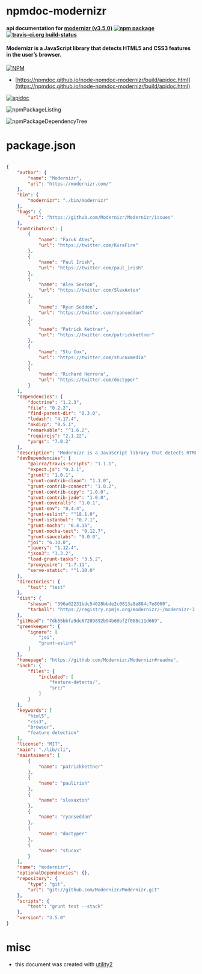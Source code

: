 # npmdoc-modernizr

#### api documentation for  [modernizr (v3.5.0)](https://github.com/Modernizr/Modernizr#readme)  [![npm package](https://img.shields.io/npm/v/npmdoc-modernizr.svg?style=flat-square)](https://www.npmjs.org/package/npmdoc-modernizr) [![travis-ci.org build-status](https://api.travis-ci.org/npmdoc/node-npmdoc-modernizr.svg)](https://travis-ci.org/npmdoc/node-npmdoc-modernizr)

#### Modernizr is a JavaScript library that detects HTML5 and CSS3 features in the user’s browser.

[![NPM](https://nodei.co/npm/modernizr.png?downloads=true&downloadRank=true&stars=true)](https://www.npmjs.com/package/modernizr)

- [https://npmdoc.github.io/node-npmdoc-modernizr/build/apidoc.html](https://npmdoc.github.io/node-npmdoc-modernizr/build/apidoc.html)

[![apidoc](https://npmdoc.github.io/node-npmdoc-modernizr/build/screenCapture.buildCi.browser.%252Ftmp%252Fbuild%252Fapidoc.html.png)](https://npmdoc.github.io/node-npmdoc-modernizr/build/apidoc.html)

![npmPackageListing](https://npmdoc.github.io/node-npmdoc-modernizr/build/screenCapture.npmPackageListing.svg)

![npmPackageDependencyTree](https://npmdoc.github.io/node-npmdoc-modernizr/build/screenCapture.npmPackageDependencyTree.svg)



# package.json

```json

{
    "author": {
        "name": "Modernizr",
        "url": "https://modernizr.com/"
    },
    "bin": {
        "modernizr": "./bin/modernizr"
    },
    "bugs": {
        "url": "https://github.com/Modernizr/Modernizr/issues"
    },
    "contributors": [
        {
            "name": "Faruk Ates",
            "url": "https://twitter.com/KuraFire"
        },
        {
            "name": "Paul Irish",
            "url": "https://twitter.com/paul_irish"
        },
        {
            "name": "Alex Sexton",
            "url": "https://twitter.com/SlexAxton"
        },
        {
            "name": "Ryan Seddon",
            "url": "https://twitter.com/ryanseddon"
        },
        {
            "name": "Patrick Kettner",
            "url": "https://twitter.com/patrickkettner"
        },
        {
            "name": "Stu Cox",
            "url": "https://twitter.com/stucoxmedia"
        },
        {
            "name": "Richard Herrera",
            "url": "https://twitter.com/doctyper"
        }
    ],
    "dependencies": {
        "doctrine": "1.2.3",
        "file": "0.2.2",
        "find-parent-dir": "0.3.0",
        "lodash": "4.17.4",
        "mkdirp": "0.5.1",
        "remarkable": "^1.6.2",
        "requirejs": "2.1.22",
        "yargs": "7.0.2"
    },
    "description": "Modernizr is a JavaScript library that detects HTML5 and CSS3 features in the user’s browser.",
    "devDependencies": {
        "@alrra/travis-scripts": "1.1.1",
        "expect.js": "0.3.1",
        "grunt": "1.0.1",
        "grunt-contrib-clean": "1.1.0",
        "grunt-contrib-connect": "1.0.2",
        "grunt-contrib-copy": "1.0.0",
        "grunt-contrib-jade": "1.0.0",
        "grunt-coveralls": "1.0.1",
        "grunt-env": "0.4.4",
        "grunt-eslint": "^18.1.0",
        "grunt-istanbul": "0.7.1",
        "grunt-mocha": "0.4.15",
        "grunt-mocha-test": "0.12.7",
        "grunt-saucelabs": "9.0.0",
        "joi": "6.10.0",
        "jquery": "1.12.4",
        "json3": "3.3.2",
        "load-grunt-tasks": "3.5.2",
        "proxyquire": "1.7.11",
        "serve-static": "^1.10.0"
    },
    "directories": {
        "test": "test"
    },
    "dist": {
        "shasum": "396a02231bdc54628bbde2c0813a8e884c7e8060",
        "tarball": "https://registry.npmjs.org/modernizr/-/modernizr-3.5.0.tgz"
    },
    "gitHead": "7db55bbfa9de67289892b94b60bf2f088c11d669",
    "greenkeeper": {
        "ignore": [
            "joi",
            "grunt-eslint"
        ]
    },
    "homepage": "https://github.com/Modernizr/Modernizr#readme",
    "inch": {
        "files": {
            "included": [
                "feature-detects/",
                "src/"
            ]
        }
    },
    "keywords": [
        "html5",
        "css3",
        "browser",
        "feature detection"
    ],
    "license": "MIT",
    "main": "./lib/cli",
    "maintainers": [
        {
            "name": "patrickkettner"
        },
        {
            "name": "paulirish"
        },
        {
            "name": "slexaxton"
        },
        {
            "name": "ryanseddon"
        },
        {
            "name": "doctyper"
        },
        {
            "name": "stucox"
        }
    ],
    "name": "modernizr",
    "optionalDependencies": {},
    "repository": {
        "type": "git",
        "url": "git://github.com/Modernizr/Modernizr.git"
    },
    "scripts": {
        "test": "grunt test --stack"
    },
    "version": "3.5.0"
}
```



# misc
- this document was created with [utility2](https://github.com/kaizhu256/node-utility2)
